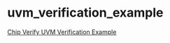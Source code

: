 # uvm_verification_example

[Chip Verify UVM Verification Example](https://www.chipverify.com/uvm/uvm-verification-testbench-example)
